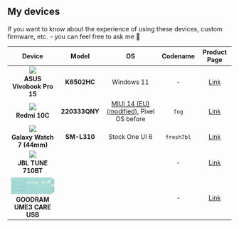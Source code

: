 ## My devices

If you want to know about the experience of using these devices, custom firmware, etc. - you can feel free to ask me 🙌

|                                                                                                         Device                                                                                                          |     Model     |                                               OS                                                |  Codename  |                                               Product Page                                                |
| :---------------------------------------------------------------------------------------------------------------------------------------------------------------------------------------------------------------------: | :-----------: | :---------------------------------------------------------------------------------------------: | :--------: | :-------------------------------------------------------------------------------------------------------: |
|                                            <img src="https://dlcdnwebimgs.asus.com/gain/11c76272-dc92-4db0-a6dc-5acc22dca0dd/w184" width="100"><br>**ASUS Vivobook Pro 15**                                             |  **K6502HC**  |                                           Windows 11                                            |     -      |      [Link](https://www.asus.com/au/laptops/for-creators/vivobook/asus-vivobook-pro-15-oled-k6502/)       |
|                              <img src="https://lh3.googleusercontent.com/u7SH1gQoa7imitd7Jm1V79sZMtLEnQUKA4NYipMBvFClW8ErpBrvNBiNaTP7UPIsDuZukL323ly2=s144" width="100"><br>**Redmi 10C**                               | **220333QNY** | [MIUI 14 (EU) (modified)](https://github.com/okineadev/Redmi-10C-MIUI-patches), Pixel OS before |   `fog`    |                            [Link](https://www.mi.com/global/product/redmi-10c)                            |
|                         <img src="https://lh3.googleusercontent.com/01fQlIzWZvwvMNrunX2DTfIMx1hInLW7USQxEKS8Cjjxg63tTHYj5vXvQcc10wNky5X-W2kgGYI=s144" width="100"><br>**Galaxy Watch 7 (44mm)**                         |  **SM-L310**  |                                         Stock One UI 6                                          | `fresh7bl` | [Link](https://www.samsung.com/za/watches/galaxy-watch/galaxy-watch7-44mm-green-bluetooth-sm-l310nzgaxfa) |
| <img src="https://www.jbl.com/dw/image/v2/BFND_PRD/on/demandware.static/-/Sites-masterCatalog_Harman/default/dw51a2992e/1.JBL_TUNE_710BT_Product Image_Hero_Black.png?sw=535&sh=535" width="100"><br>**JBL TUNE 710BT** |               |                                                                                                 |     -      |                                [Link](https://www.jbl.com/TUNE710BT-.html)                                |
|                                                                      <img src="./assets/flash-drive.png" width="100"><br>**GOODRAM UME3 CARE USB**                                                                      |               |                                                                                                 |     -      |                      [Link](https://www.goodram.com/en/products/usb-3-0-ume3_care/)                       |
